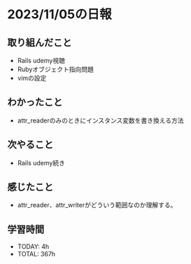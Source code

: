 # 2023/11/05の日報


## 取り組んだこと
- Rails udemy視聴
- Rubyオブジェクト指向問題
- vimの設定

## わかったこと
- attr_readerのみのときにインスタンス変数を書き換える方法

## 次やること
- Rails udemy続き


## 感じたこと
- attr_reader、attr_writerがどういう範囲なのか理解する。

## 学習時間
- TODAY: 4h
- TOTAL: 367h 
